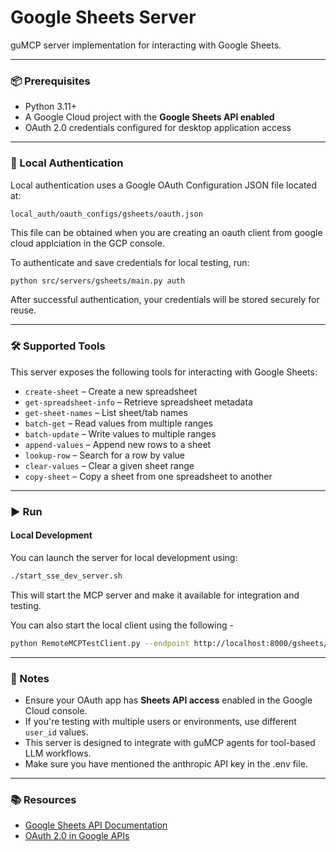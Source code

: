 # Google Sheets Server

guMCP server implementation for interacting with Google Sheets.

---

### 📦 Prerequisites

- Python 3.11+
- A Google Cloud project with the **Google Sheets API enabled**
- OAuth 2.0 credentials configured for desktop application access

---

### 🔐 Local Authentication

Local authentication uses a Google OAuth Configuration JSON file located at:

```
local_auth/oauth_configs/gsheets/oauth.json
```

This file can be obtained when you are creating an oauth client from google cloud applciation in the GCP console.

To authenticate and save credentials for local testing, run:

```bash
python src/servers/gsheets/main.py auth
```

After successful authentication, your credentials will be stored securely for reuse.

---

### 🛠️ Supported Tools

This server exposes the following tools for interacting with Google Sheets:

- `create-sheet` – Create a new spreadsheet
- `get-spreadsheet-info` – Retrieve spreadsheet metadata
- `get-sheet-names` – List sheet/tab names
- `batch-get` – Read values from multiple ranges
- `batch-update` – Write values to multiple ranges
- `append-values` – Append new rows to a sheet
- `lookup-row` – Search for a row by value
- `clear-values` – Clear a given sheet range
- `copy-sheet` – Copy a sheet from one spreadsheet to another

---

### ▶️ Run

#### Local Development

You can launch the server for local development using:

```bash
./start_sse_dev_server.sh
```

This will start the MCP server and make it available for integration and testing.

You can also start the local client using the following -

```bash
python RemoteMCPTestClient.py --endpoint http://localhost:8000/gsheets/local
```

---

### 📎 Notes

- Ensure your OAuth app has **Sheets API access** enabled in the Google Cloud console.
- If you're testing with multiple users or environments, use different `user_id` values.
- This server is designed to integrate with guMCP agents for tool-based LLM workflows.
- Make sure you have mentioned the anthropic API key in the .env file.

---

### 📚 Resources

- [Google Sheets API Documentation](https://developers.google.com/sheets/api)
- [OAuth 2.0 in Google APIs](https://developers.google.com/identity/protocols/oauth2)
